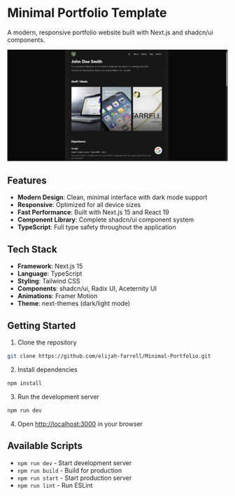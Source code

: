 # Minimal Portfolio Template

A modern, responsive portfolio website built with Next.js and shadcn/ui components.

[![Site Preview](./public/minimal.png)](https://mnml-portfolio.vercel.app/)

## Features

- **Modern Design**: Clean, minimal interface with dark mode support
- **Responsive**: Optimized for all device sizes
- **Fast Performance**: Built with Next.js 15 and React 19
- **Component Library**: Complete shadcn/ui component system
- **TypeScript**: Full type safety throughout the application

## Tech Stack

- **Framework**: Next.js 15
- **Language**: TypeScript
- **Styling**: Tailwind CSS
- **Components**: shadcn/ui, Radix UI, Aceternity UI
- **Animations**: Framer Motion
- **Theme**: next-themes (dark/light mode)

## Getting Started

1. Clone the repository
```bash
git clone https://github.com/elijah-farrell/Minimal-Portfolio.git
```

2. Install dependencies
```bash
npm install
```

3. Run the development server
```bash
npm run dev
```

4. Open [http://localhost:3000](http://localhost:3000) in your browser

## Available Scripts

- `npm run dev` - Start development server
- `npm run build` - Build for production
- `npm run start` - Start production server
- `npm run lint` - Run ESLint

